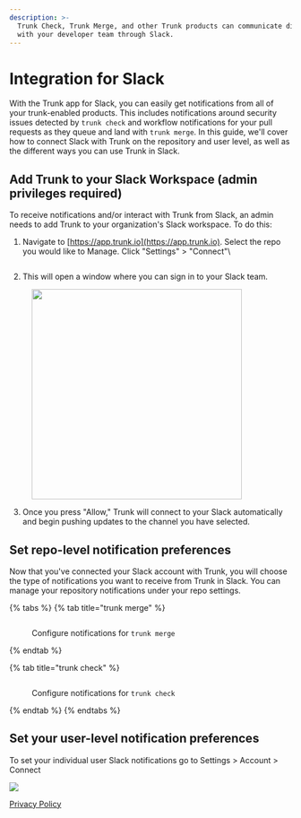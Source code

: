 ```yaml
---
description: >-
  Trunk Check, Trunk Merge, and other Trunk products can communicate directly
  with your developer team through Slack.
---
```


# Integration for Slack

With the Trunk app for Slack, you can easily get notifications from all of your trunk-enabled products. This includes notifications around security issues detected by `trunk check` and workflow notifications for your pull requests as they queue and land with `trunk merge`. In this guide, we'll cover how to connect Slack with Trunk on the repository and user level, as well as the different ways you can use Trunk in Slack.

## Add Trunk to your Slack Workspace (admin privileges required)

To receive notifications and/or interact with Trunk from Slack, an admin needs to add Trunk to your organization's Slack workspace. To do this:

1.  Navigate to [https://app.trunk.io](https://app.trunk.io). Select the repo you would like to Manage. Click "Settings" > "Connect"\\

    <figure><img src="https://files.readme.io/14d4355-image.png" alt=""><figcaption></figcaption></figure>
2. This will open a window where you can sign in to your Slack team.

<figure><img src="../.gitbook/assets/PermissinoPage.png" alt="" width="375"><figcaption></figcaption></figure>

3. Once you press "Allow," Trunk will connect to your Slack automatically and begin pushing updates to the channel you have selected.

## Set repo-level notification preferences

Now that you've connected your Slack account with Trunk, you will choose the type of notifications you want to receive from Trunk in Slack. You can manage your repository notifications under your repo settings.

{% tabs %}
{% tab title="trunk merge" %}
<figure><img src="../.gitbook/assets/MergeOptions.png" alt=""><figcaption><p>Configure notifications for <code>trunk merge</code></p></figcaption></figure>
{% endtab %}

{% tab title="trunk check" %}
<figure><img src="../.gitbook/assets/CheckOptions.png" alt=""><figcaption><p>Configure notifications for <code>trunk check</code></p></figcaption></figure>
{% endtab %}
{% endtabs %}

## Set your user-level notification preferences

To set your individual user Slack notifications go to Settings > Account > Connect

![](https://files.readme.io/3491658-SCR-20230605-efb-2.png)

[Privacy Policy](https://trunk.io/privacy)
